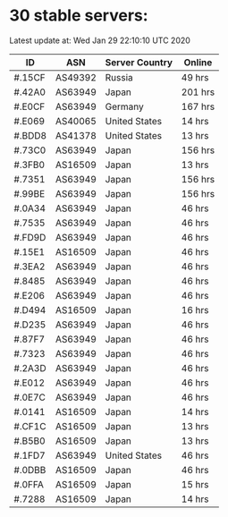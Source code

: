# 30 stable servers:

Latest update at: Wed Jan 29 22:10:10 UTC 2020

| ID | ASN | Server Country | Online |
| -- | --- | -------------- | ------ |
| #.15CF | AS49392 | Russia | 49 hrs |
| #.42A0 | AS63949 | Japan | 201 hrs |
| #.E0CF | AS63949 | Germany | 167 hrs |
| #.E069 | AS40065 | United States | 14 hrs |
| #.BDD8 | AS41378 | United States | 13 hrs |
| #.73C0 | AS63949 | Japan | 156 hrs |
| #.3FB0 | AS16509 | Japan | 13 hrs |
| #.7351 | AS63949 | Japan | 156 hrs |
| #.99BE | AS63949 | Japan | 156 hrs |
| #.0A34 | AS63949 | Japan | 46 hrs |
| #.7535 | AS63949 | Japan | 46 hrs |
| #.FD9D | AS63949 | Japan | 46 hrs |
| #.15E1 | AS16509 | Japan | 46 hrs |
| #.3EA2 | AS63949 | Japan | 46 hrs |
| #.8485 | AS63949 | Japan | 46 hrs |
| #.E206 | AS63949 | Japan | 46 hrs |
| #.D494 | AS16509 | Japan | 16 hrs |
| #.D235 | AS63949 | Japan | 46 hrs |
| #.87F7 | AS63949 | Japan | 46 hrs |
| #.7323 | AS63949 | Japan | 46 hrs |
| #.2A3D | AS63949 | Japan | 46 hrs |
| #.E012 | AS63949 | Japan | 46 hrs |
| #.0E7C | AS63949 | Japan | 46 hrs |
| #.0141 | AS16509 | Japan | 14 hrs |
| #.CF1C | AS16509 | Japan | 13 hrs |
| #.B5B0 | AS16509 | Japan | 13 hrs |
| #.1FD7 | AS63949 | United States | 46 hrs |
| #.0DBB | AS16509 | Japan | 46 hrs |
| #.0FFA | AS16509 | Japan | 15 hrs |
| #.7288 | AS16509 | Japan | 14 hrs |


